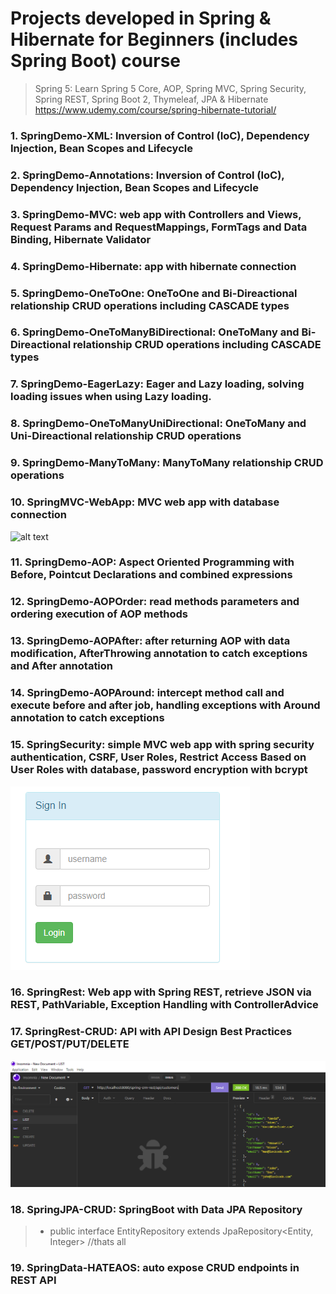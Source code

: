 # Projects developed in Spring & Hibernate for Beginners (includes Spring Boot) course
> Spring 5: Learn Spring 5 Core, AOP, Spring MVC, Spring Security, Spring REST, Spring Boot 2, Thymeleaf, JPA & Hibernate
> https://www.udemy.com/course/spring-hibernate-tutorial/

### 1. SpringDemo-XML: Inversion of Control (IoC), Dependency Injection, Bean Scopes and Lifecycle
### 2. SpringDemo-Annotations: Inversion of Control (IoC), Dependency Injection, Bean Scopes and Lifecycle
### 3. SpringDemo-MVC: web app with Controllers and Views, Request Params and RequestMappings, FormTags and Data Binding, Hibernate Validator
### 4. SpringDemo-Hibernate: app with hibernate connection
### 5. SpringDemo-OneToOne: OneToOne and Bi-Direactional relationship CRUD operations including CASCADE types
### 6. SpringDemo-OneToManyBiDirectional: OneToMany and Bi-Direactional relationship CRUD operations including CASCADE types
### 7. SpringDemo-EagerLazy: Eager and Lazy loading, solving loading issues when using Lazy loading.
### 8. SpringDemo-OneToManyUniDirectional: OneToMany and Uni-Direactional relationship CRUD operations
### 9. SpringDemo-ManyToMany: ManyToMany relationship CRUD operations
### 10. SpringMVC-WebApp: MVC web app with database connection
![alt text](https://github.com/jackanakin/java_spring-udemy/blob/main/10-SpringMVC-WebApp/result.png?raw=true)
### 11. SpringDemo-AOP: Aspect Oriented Programming with Before, Pointcut Declarations and combined expressions
### 12. SpringDemo-AOPOrder: read methods parameters and ordering execution of AOP methods
### 13. SpringDemo-AOPAfter: after returning AOP with data modification, AfterThrowing annotation to catch exceptions and After annotation
### 14. SpringDemo-AOPAround: intercept method call and execute before and after job, handling exceptions with Around annotation to catch exceptions
### 15. SpringSecurity: simple MVC web app with spring security authentication, CSRF, User Roles, Restrict Access Based on User Roles with database,  password encryption with bcrypt
![alt text](https://github.com/jackanakin/SpringAndHibernate-Udemy/blob/main/15-SpringSecurity/result2.png?raw=true)
### 16. SpringRest: Web app with Spring REST, retrieve JSON via REST, PathVariable, Exception Handling with ControllerAdvice
### 17. SpringRest-CRUD: API with API Design Best Practices GET/POST/PUT/DELETE
![alt text](https://github.com/jackanakin/SpringAndHibernate-Udemy/blob/main/17-SpringREST-CRUD/result.png?raw=true)
### 18. SpringJPA-CRUD: SpringBoot with Data JPA Repository
>- public interface EntityRepository extends JpaRepository<Entity, Integer> //thats all
### 19. SpringData-HATEAOS: auto expose CRUD endpoints in REST API